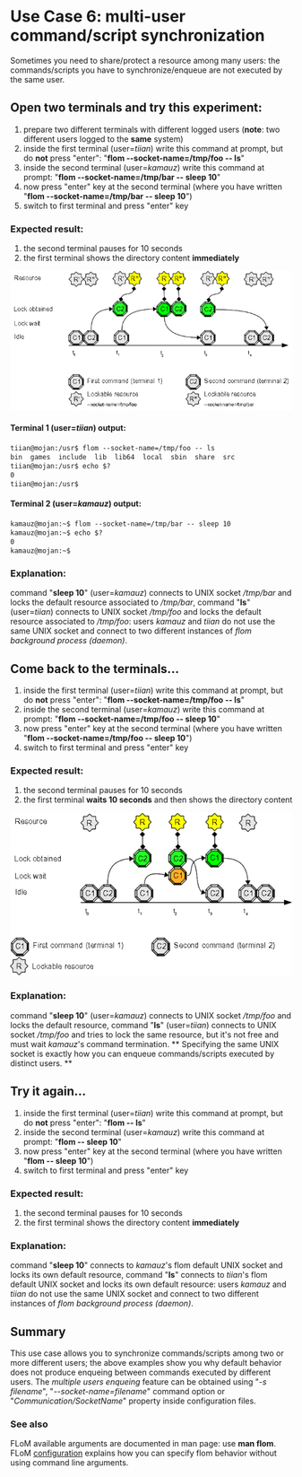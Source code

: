 # Use Case 6: multi-user command/script synchronization

Sometimes you need to share/protect a resource among many users: the commands/scripts you have to synchronize/enqueue are not executed by the same user.

## Open two terminals and try this experiment:

1. prepare two different terminals with different logged users (**note**: two different users logged to the **same** system)
2. inside the first terminal (user=*tiian*) write this command at prompt, but do **not** press "enter": "**flom \-\-socket-name=/tmp/foo \-\- ls**"
3. inside the second terminal (user=*kamauz*) write this command at prompt: "**flom \-\-socket-name=/tmp/bar \-\- sleep 10**"
4. now press "enter" key at the second terminal (where you have written "**flom \-\-socket-name=/tmp/bar \-\- sleep 10**")
5. switch to first terminal and press "enter" key

### Expected result:

1. the second terminal pauses for 10 seconds
2. the first terminal shows the directory content **immediately**

![](use_case_6a.png)

#### Terminal 1 (user=*tiian*) output:

    tiian@mojan:/usr$ flom --socket-name=/tmp/foo -- ls
    bin  games  include  lib  lib64  local	sbin  share  src
    tiian@mojan:/usr$ echo $?
    0
    tiian@mojan:/usr$ 

#### Terminal 2 (user=*kamauz*) output:

    kamauz@mojan:~$ flom --socket-name=/tmp/bar -- sleep 10
    kamauz@mojan:~$ echo $?
    0
    kamauz@mojan:~$ 

### Explanation:
command "**sleep 10**" (user=*kamauz*) connects to UNIX socket */tmp/bar* and locks the default resource associated to */tmp/bar*, command "**ls**" (user=*tiian*) connects to UNIX socket */tmp/foo* and locks the default resource associated to */tmp/foo*: users *kamauz* and *tiian* do not use the same UNIX socket and connect to two different instances of *flom background process (daemon)*.

## Come back to the terminals...

1. inside the first terminal (user=*tiian*) write this command at prompt, but do **not** press "enter": "**flom \-\-socket-name=/tmp/foo \-\- ls**"
2. inside the second terminal (user=*kamauz*) write this command at prompt: "**flom \-\-socket-name=/tmp/foo \-\- sleep 10**"
3. now press "enter" key at the second terminal (where you have written "**flom \-\-socket-name=/tmp/foo \-\- sleep 10**")
4. switch to first terminal and press "enter" key

### Expected result:

1. the second terminal pauses for 10 seconds
2. the first terminal **waits 10 seconds** and then shows the directory content

![](use_case_1_5b_6b_7_8_9_14.png)

### Explanation:
command "**sleep 10**" (user=*kamauz*) connects to UNIX socket */tmp/foo* and locks the default resource, command "**ls**" (user=*tiian*) connects to UNIX socket */tmp/foo* and tries to lock the same resource, but it's not free and must wait *kamauz*'s command termination.
** Specifying the same UNIX socket is exactly how you can enqueue commands/scripts executed by distinct users. **

## Try it again...

1. inside the first terminal (user=*tiian*) write this command at prompt, but do **not** press "enter": "**flom \-\- ls**"
2. inside the second terminal (user=*kamauz*) write this command at prompt: "**flom \-\- sleep 10**"
3. now press "enter" key at the second terminal (where you have written "**flom \-\- sleep 10**")
4. switch to first terminal and press "enter" key

### Expected result:

1. the second terminal pauses for 10 seconds
2. the first terminal shows the directory content **immediately**

### Explanation:
command "**sleep 10**" connects to *kamauz*'s flom default UNIX socket and locks its own default resource, command "**ls**" connects to *tiian*'s flom default UNIX socket and locks its own default resource: users *kamauz* and *tiian* do not use the same UNIX socket and connect to two different instances of *flom background process (daemon)*.

## Summary
This use case allows you to synchronize commands/scripts among two or more different users; the above examples show you why default behavior does not produce enqueing between commands executed by different users.
The *multiple users enqueing* feature can be obtained using "*-s filename*", "*\-\-socket-name=filename*" command option or "*Communication/SocketName*" property inside configuration files.

### See also
FLoM available arguments are documented in man page: use **man flom**.   
FLoM [configuration](../Configuration.md) explains how you can specify flom behavior without using command line arguments.
